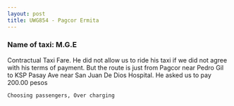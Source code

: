 ```yaml
---
layout: post
title: UWG854 - Pagcor Ermita
---
```


### Name of taxi: M.G.E

Contractual Taxi Fare. He did not allow us to ride his taxi if we did not agree with his terms of payment. But the route is just from Pagcor near Pedro Gil to KSP Pasay Ave near San Juan De Dios Hospital. He asked us to pay 200.00 pesos

```Choosing passengers, Over charging```
